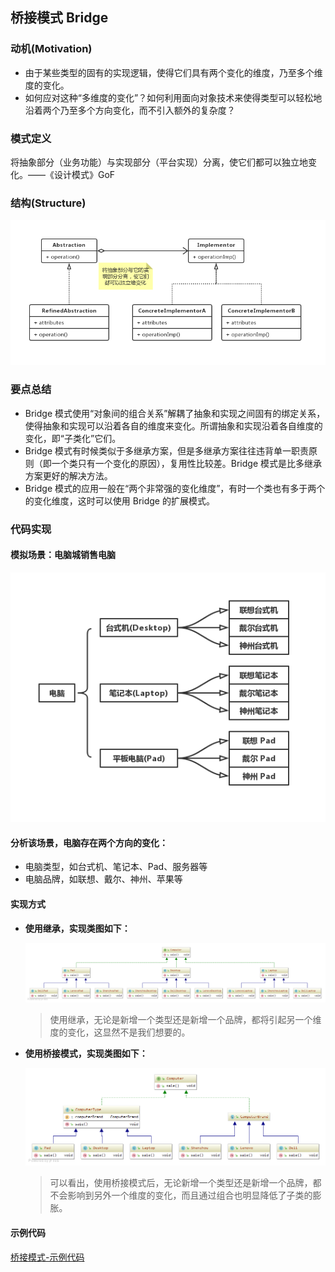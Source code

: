 ## **桥接模式 Bridge**

### **动机(Motivation)**

- 由于某些类型的固有的实现逻辑，使得它们具有两个变化的维度，乃至多个维度的变化。
- 如何应对这种“多维度的变化”？如何利用面向对象技术来使得类型可以轻松地沿着两个乃至多个方向变化，而不引入额外的复杂度？

### **模式定义**

将抽象部分（业务功能）与实现部分（平台实现）分离，使它们都可以独立地变化。——《设计模式》GoF

### **结构(Structure)**

![桥接模式类图](../../../../04-资源/01-图片/桥接模式类图.jpg)

### **要点总结**

- Bridge 模式使用“对象间的组合关系”解耦了抽象和实现之间固有的绑定关系，使得抽象和实现可以沿着各自的维度来变化。所谓抽象和实现沿着各自维度的变化，即“子类化”它们。
- Bridge 模式有时候类似于多继承方案，但是多继承方案往往违背单一职责原则（即一个类只有一个变化的原因），复用性比较差。Bridge 模式是比多继承方案更好的解决方法。
- Bridge 模式的应用一般在“两个非常强的变化维度”，有时一个类也有多于两个的变化维度，这时可以使用 Bridge 的扩展模式。

### **代码实现**

#### 模拟场景：电脑城销售电脑

![电脑城电脑销售](../../../../04-资源/01-图片/桥接模式_模拟场景_商城电脑售卖.jpg)

#### 分析该场景，电脑存在两个方向的变化：

- 电脑类型，如台式机、笔记本、Pad、服务器等
- 电脑品牌，如联想、戴尔、神州、苹果等

#### 实现方式

- **使用继承，实现类图如下：**

  ![](../../../../04-资源/01-图片/桥接模式_模拟场景_商城电脑售卖_继承类图.png)

  > 使用继承，无论是新增一个类型还是新增一个品牌，都将引起另一个维度的变化，这显然不是我们想要的。

- **使用桥接模式，实现类图如下：**

  ![](../../../../04-资源/01-图片/桥接模式_模拟场景_商城电脑售卖_桥接类图.png)

  > 可以看出，使用桥接模式后，无论新增一个类型还是新增一个品牌，都不会影响到另外一个维度的变化，而且通过组合也明显降低了子类的膨胀。

#### 示例代码

[桥接模式-示例代码](https://github.com/jiangshuangjun/mystudy/tree/master/design-pattern/src/main/java/study/pattern/bridge)